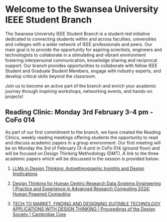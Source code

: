 # Welcome to the Swansea University IEEE Student Branch

The Swansea University IEEE Student Branch is a student-led initiative dedicated to connecting students within and across faculties, universities and colleges with a wider network of IEEE professionals and peers. Our main goal is to provide the opportunity for aspiring scientists, engineers and technologists to collaborate in a stimulating and vibrant environment fostering interpersonal communication, knowledge sharing and reciprocal support. Our branch provides opportunities to collaborate with fellow IEEE Student and Graduate Student Members, engage with industry experts, and develop critical skills beyond the classroom. 

Join us to become an active part of the branch and enrich your academic journey through inspiring workshops, networking events, and hands-on projects!


## Reading Clinic: Monday 3rd February 3-4 pm - CoFo 014

As part of our first commitment to the branch, we have created the Reading Clinics, weekly reading meetings offering students the opportunity to read and discuss academic papers in a group environment. Our first meeting will be on Monday the 3rd of February (3-4 pm) in CoFo 014 (ground floor) and will be focused on Design Thinking Methodology (DMT). A link to the three academic papers which will be discussed in the session is provided below:

1) [LLMs in Design Thinking: Autoethnographic Insights and Design Implications](https://dl.acm.org/doi/pdf/10.1145/3631991.3631999)

2) [Design Thinking for Human Centric Research Data Systems Engineering | Practice and Experience in Advanced Research Computing 2024: Human Powered Computing](https://dl.acm.org/doi/abs/10.1145/3626203.3670542)

3) [TECH TO MARKET. FINDING AND DESIGNING SUITABLE TECHNOLOGY APPLICATIONS WITH DESIGN THINKING | Proceedings of the Design Society | Cambridge Core](https://www.cambridge.org/core/journals/proceedings-of-the-design-society/article/tech-to-market-finding-and-designing-suitable-technology-applications-with-design-thinking/DEE91AF544EEE1F1D84CA4892F1CFFF3)
